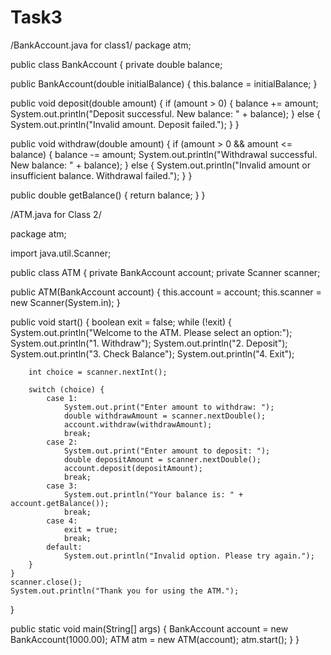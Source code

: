 # Task3
/BankAccount.java for class1/ package atm;

public class BankAccount { private double balance;

public BankAccount(double initialBalance) {
    this.balance = initialBalance;
}

public void deposit(double amount) {
    if (amount > 0) {
        balance += amount;
        System.out.println("Deposit successful. New balance: " + balance);
    } else {
        System.out.println("Invalid amount. Deposit failed.");
    }
}

public void withdraw(double amount) {
    if (amount > 0 && amount <= balance) {
        balance -= amount;
        System.out.println("Withdrawal successful. New balance: " + balance);
    } else {
        System.out.println("Invalid amount or insufficient balance. Withdrawal failed.");
    }
}

public double getBalance() {
    return balance;
}
}

/ATM.java for Class 2/

package atm;

import java.util.Scanner;

public class ATM { private BankAccount account; private Scanner scanner;

public ATM(BankAccount account) {
    this.account = account;
    this.scanner = new Scanner(System.in);
}

public void start() {
    boolean exit = false;
    while (!exit) {
        System.out.println("Welcome to the ATM. Please select an option:");
        System.out.println("1. Withdraw");
        System.out.println("2. Deposit");
        System.out.println("3. Check Balance");
        System.out.println("4. Exit");

        int choice = scanner.nextInt();

        switch (choice) {
            case 1:
                System.out.print("Enter amount to withdraw: ");
                double withdrawAmount = scanner.nextDouble();
                account.withdraw(withdrawAmount);
                break;
            case 2:
                System.out.print("Enter amount to deposit: ");
                double depositAmount = scanner.nextDouble();
                account.deposit(depositAmount);
                break;
            case 3:
                System.out.println("Your balance is: " + account.getBalance());
                break;
            case 4:
                exit = true;
                break;
            default:
                System.out.println("Invalid option. Please try again.");
        }
    }
    scanner.close();
    System.out.println("Thank you for using the ATM.");
}

public static void main(String[] args) {
    BankAccount account = new BankAccount(1000.00);
    ATM atm = new ATM(account);
    atm.start();
}
}
